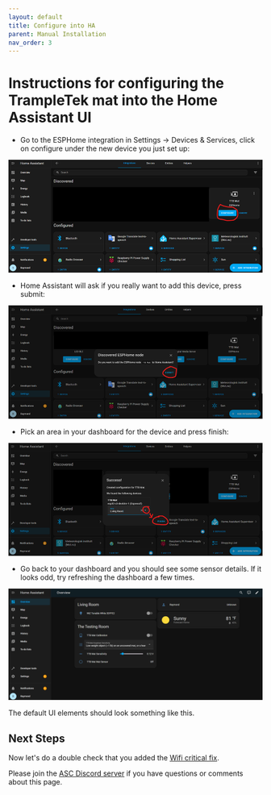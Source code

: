 ```yaml
---
layout: default
title: Configure into HA
parent: Manual Installation
nav_order: 3
---
```


# Instructions for configuring the TrampleTek mat into the Home Assistant UI

- Go to the ESPHome integration in Settings -> Devices & Services, click on configure under the new device you just set up:

<img src="../../images/HA_services_mat_configure.png" width="600">

- Home Assistant will ask if you really want to add this device, press submit:

<img src="../../images/HA_services_mat_configure_submit.png" width="600">

- Pick an area in your dashboard for the device and press finish:

<img src="../../images/HA_services_mat_configure_area_finish.png" width="600"> 

- Go back to your dashboard and you should see some sensor details. If it looks odd, try refreshing the dashboard a few times.

<img src="../../images/HA_UI_overview.png" width="600">

The default UI elements should look something like this.

## Next Steps
Now let's do a double check that you added the [Wifi critical fix](https://ascmats.github.io/docs/Manual-Installation/critical_wifi.html).

Please join the [ASC Discord server](https://discord.gg/cB9P6NmYJg) if you have questions or comments about this page.
